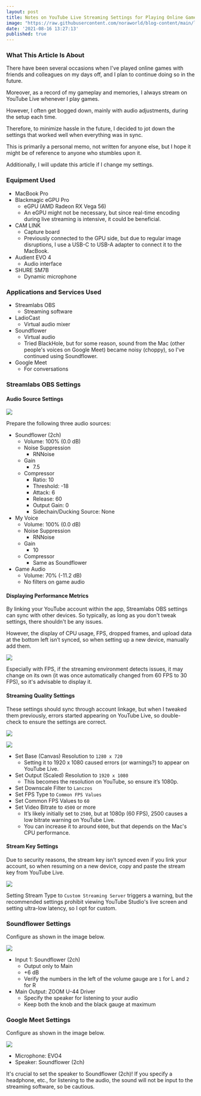 ```yaml
---
layout: post
title: Notes on YouTube Live Streaming Settings for Playing Online Games with Friends
image: "https://raw.githubusercontent.com/noraworld/blog-content/main/live-streaming-configuration/streamlabs_obs.png"
date: '2021-08-16 13:27:13'
published: true
---
```


### What This Article Is About
There have been several occasions when I've played online games with friends and colleagues on my days off, and I plan to continue doing so in the future.

Moreover, as a record of my gameplay and memories, I always stream on YouTube Live whenever I play games.

However, I often get bogged down, mainly with audio adjustments, during the setup each time.

Therefore, to minimize hassle in the future, I decided to jot down the settings that worked well when everything was in sync.

This is primarily a personal memo, not written for anyone else, but I hope it might be of reference to anyone who stumbles upon it.

Additionally, I will update this article if I change my settings.

### Equipment Used
* MacBook Pro
* Blackmagic eGPU Pro
  * eGPU (AMD Radeon RX Vega 56)
  * An eGPU might not be necessary, but since real-time encoding during live streaming is intensive, it could be beneficial.
* CAM LINK
  * Capture board
  * Previously connected to the GPU side, but due to regular image disruptions, I use a USB-C to USB-A adapter to connect it to the MacBook.
* Audient EVO 4
  * Audio interface
* SHURE SM7B
  * Dynamic microphone

### Applications and Services Used
* Streamlabs OBS
  * Streaming software
* LadioCast
  * Virtual audio mixer
* Soundflower
  * Virtual audio
  * Tried BlackHole, but for some reason, sound from the Mac (other people's voices on Google Meet) became noisy (choppy), so I've continued using Soundflower.
* Google Meet
  * For conversations

### Streamlabs OBS Settings
#### Audio Source Settings
![](https://raw.githubusercontent.com/noraworld/blog-content/main/live-streaming-configuration/Screen-Shot-2021-08-15-at-22.14.39.png)

Prepare the following three audio sources:

* Soundflower (2ch)
  * Volume: 100% (0.0 dB)
  * Noise Suppression
      * RNNoise
  * Gain
      * 7.5
  * Compressor
      * Ratio: 10
      * Threshold: -18
      * Attack: 6
      * Release: 60
      * Output Gain: 0
      * Sidechain/Ducking Source: None
* My Voice
  * Volume: 100% (0.0 dB)
  * Noise Suppression
      * RNNoise
  * Gain
      * 10
  * Compressor
      * Same as Soundflower
* Game Audio
  * Volume: 70% (-11.2 dB)
  * No filters on game audio

#### Displaying Performance Metrics
By linking your YouTube account within the app, Streamlabs OBS settings can sync with other devices. So typically, as long as you don't tweak settings, there shouldn't be any issues.

However, the display of CPU usage, FPS, dropped frames, and upload data at the bottom left isn’t synced, so when setting up a new device, manually add them.

![](https://raw.githubusercontent.com/noraworld/blog-content/main/live-streaming-configuration/Screen-Shot-2021-08-16-at-21.36.59.png)

Especially with FPS, if the streaming environment detects issues, it may change on its own (it was once automatically changed from 60 FPS to 30 FPS), so it's advisable to display it.

#### Streaming Quality Settings
These settings should sync through account linkage, but when I tweaked them previously, errors started appearing on YouTube Live, so double-check to ensure the settings are correct.

![](https://raw.githubusercontent.com/noraworld/blog-content/main/live-streaming-configuration/Screen-Shot-2021-08-16-at-22.09.26.png)

![](https://raw.githubusercontent.com/noraworld/blog-content/main/live-streaming-configuration/Screen-Shot-2021-08-16-at-22.09.55.png)

* Set Base (Canvas) Resolution to `1280 x 720`
  * Setting it to 1920 x 1080 caused errors (or warnings?) to appear on YouTube Live.
* Set Output (Scaled) Resolution to `1920 x 1080`
  * This becomes the resolution on YouTube, so ensure it’s 1080p.
* Set Downscale Filter to `Lanczos`
* Set FPS Type to `Common FPS Values`
* Set Common FPS Values to `60`
* Set Video Bitrate to `4500` or more
  * It’s likely initially set to `2500`, but at 1080p (60 FPS), 2500 causes a low bitrate warning on YouTube Live.
  * You can increase it to around `6000`, but that depends on the Mac's CPU performance.

#### Stream Key Settings
Due to security reasons, the stream key isn’t synced even if you link your account, so when resuming on a new device, copy and paste the stream key from YouTube Live.

![](https://raw.githubusercontent.com/noraworld/blog-content/main/live-streaming-configuration/Screen-Shot-2021-08-16-at-22.10.31.png)

Setting Stream Type to `Custom Streaming Server` triggers a warning, but the recommended settings prohibit viewing YouTube Studio's live screen and setting ultra-low latency, so I opt for custom.

### Soundflower Settings
Configure as shown in the image below.

![](https://raw.githubusercontent.com/noraworld/blog-content/main/live-streaming-configuration/Screen%20Shot%202021-10-10%20at%2018.20.04.png)

* Input 1: Soundflower (2ch)
  * Output only to Main
  * +6 dB
  * Verify the numbers in the left of the volume gauge are `1` for L and `2` for R
* Main Output: ZOOM U-44 Driver
  * Specify the speaker for listening to your audio
  * Keep both the knob and the black gauge at maximum

### Google Meet Settings
Configure as shown in the image below.

![](https://raw.githubusercontent.com/noraworld/blog-content/main/live-streaming-configuration/Screen-Shot-2021-08-16-at-21.12.15-1.png)

* Microphone: EVO4
* Speaker: Soundflower (2ch)

It's crucial to set the speaker to Soundflower (2ch)! If you specify a headphone, etc., for listening to the audio, the sound will not be input to the streaming software, so be cautious.
